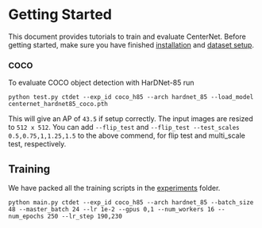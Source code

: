# Getting Started

This document provides tutorials to train and evaluate CenterNet. Before getting started, make sure you have finished [installation](INSTALL.md) and [dataset setup](DATA.md).


### COCO

To evaluate COCO object detection with HarDNet-85
run

~~~
python test.py ctdet --exp_id coco_h85 --arch hardnet_85 --load_model centernet_hardnet85_coco.pth
~~~

This will give an AP of `43.5` if setup correctly. The input images are resized to `512 x 512`. You can add `--flip_test` and `--flip_test --test_scales 0.5,0.75,1,1.25,1.5` to the above commend, for flip test and multi_scale test, respectively. 


## Training

We have packed all the training scripts in the [experiments](../experiments) folder.

~~~
python main.py ctdet --exp_id coco_h85 --arch hardnet_85 --batch_size 48 --master_batch 24 --lr 1e-2 --gpus 0,1 --num_workers 16 --num_epochs 250 --lr_step 190,230
~~~

